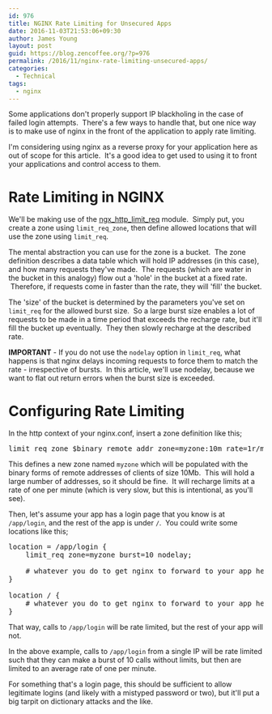 ```yaml
---
id: 976
title: NGINX Rate Limiting for Unsecured Apps
date: 2016-11-03T21:53:06+09:30
author: James Young
layout: post
guid: https://blog.zencoffee.org/?p=976
permalink: /2016/11/nginx-rate-limiting-unsecured-apps/
categories:
  - Technical
tags:
  - nginx
---
```

Some applications don't properly support IP blackholing in the case of failed login attempts.  There's a few ways to handle that, but one nice way is to make use of nginx in the front of the application to apply rate limiting.

I'm considering using nginx as a reverse proxy for your application here as out of scope for this article.  It's a good idea to get used to using it to front your applications and control access to them.

# Rate Limiting in NGINX

We'll be making use of the [ngx\_http\_limit_req](http://nginx.org/en/docs/http/ngx_http_limit_req_module.html) module.  Simply put, you create a zone using `limit_req_zone`, then define allowed locations that will use the zone using `limit_req`.

The mental abstraction you can use for the zone is a bucket.  The zone definition describes a data table which will hold IP addresses (in this case), and how many requests they've made.  The requests (which are water in the bucket in this analogy) flow out a 'hole' in the bucket at a fixed rate.  Therefore, if requests come in faster than the rate, they will 'fill' the bucket.

The 'size' of the bucket is determined by the parameters you've set on `limit_req` for the allowed burst size.  So a large burst size enables a lot of requests to be made in a time period that exceeds the recharge rate, but it'll fill the bucket up eventually.  They then slowly recharge at the described rate.

**IMPORTANT** - If you do not use the `nodelay` option in `limit_req`, what happens is that nginx delays incoming requests to force them to match the rate - irrespective of bursts.  In this article, we'll use nodelay, because we want to flat out return errors when the burst size is exceeded.

# Configuring Rate Limiting

In the http context of your nginx.conf, insert a zone definition like this;

<pre>limit_req_zone $binary_remote_addr zone=myzone:10m rate=1r/m;</pre>

This defines a new zone named `myzone` which will be populated with the binary forms of remote addresses of clients of size 10Mb.  This will hold a large number of addresses, so it should be fine.  It will recharge limits at a rate of one per minute (which is very slow, but this is intentional, as you'll see).

Then, let's assume your app has a login page that you know is at `/app/login`, and the rest of the app is under `/`.  You could write some locations like this;

<pre>location = /app/login {
    limit_req zone=myzone burst=10 nodelay;

    # whatever you do to get nginx to forward to your app here
}

location / {
    # whatever you do to get nginx to forward to your app here
}</pre>

That way, calls to `/app/login` will be rate limited, but the rest of your app will not.

In the above example, calls to `/app/login` from a single IP will be rate limited such that they can make a burst of 10 calls without limits, but then are limited to an average rate of one per minute.

For something that's a login page, this should be sufficient to allow legitimate logins (and likely with a mistyped password or two), but it'll put a big tarpit on dictionary attacks and the like.